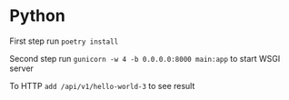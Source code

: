 # Python
First step run ```poetry install```

Second step run ```gunicorn -w 4 -b 0.0.0.0:8000 main:app``` to start
 WSGI server

To HTTP ```add /api/v1/hello-world-3``` to see result
